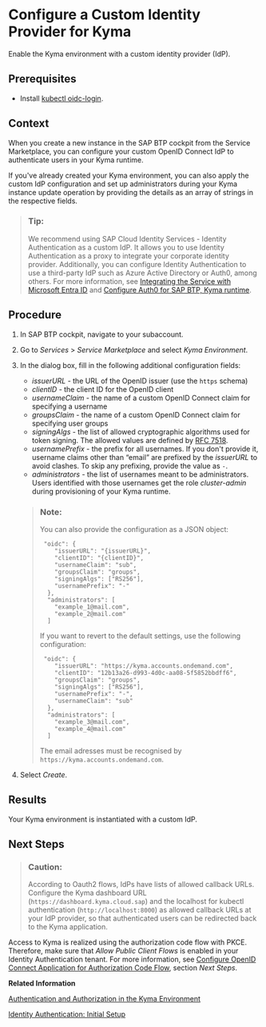 <!-- loio67bcc6e2d4d749659faf3ede1853f19e -->

# Configure a Custom Identity Provider for Kyma

Enable the Kyma environment with a custom identity provider \(IdP\).



<a name="loio67bcc6e2d4d749659faf3ede1853f19e__prereq_fv1_t2l_nrb"/>

## Prerequisites

-   Install [kubectl oidc-login](https://github.com/int128/kubelogin).




## Context

When you create a new instance in the SAP BTP cockpit from the Service Marketplace, you can configure your custom OpenID Connect IdP to authenticate users in your Kyma runtime.

If you've already created your Kyma environment, you can also apply the custom IdP configuration and set up administrators during your Kyma instance update operation by providing the details as an array of strings in the respective fields.

> ### Tip:  
> We recommend using SAP Cloud Identity Services - Identity Authentication as a custom IdP. It allows you to use Identity Authentication as a proxy to integrate your corporate identity provider. Additionally, you can configure Identity Authentication to use a third-party IdP such as Azure Active Directory or Auth0, among others. For more information, see [Integrating the Service with Microsoft Entra ID](https://help.sap.com/docs/identity-authentication/identity-authentication/integrating-service-with-microsoft-azure-ad?version=Cloud) and [Configure Auth0 for SAP BTP, Kyma runtime](https://github.com/SAP-samples/kyma-runtime-extension-samples/tree/main/kyma-access-auth0-as-idp).



## Procedure

1.  In SAP BTP cockpit, navigate to your subaccount.

2.  Go to *Services* \> *Service Marketplace* and select *Kyma Environment*.

3.  In the dialog box, fill in the following additional configuration fields:

    -   *issuerURL* - the URL of the OpenID issuer \(use the `https` schema\)
    -   *clientID* - the client ID for the OpenID client
    -   *usernameClaim* - the name of a custom OpenID Connect claim for specifying a username
    -   *groupsClaim* - the name of a custom OpenID Connect claim for specifying user groups
    -   *signingAlgs* - the list of allowed cryptographic algorithms used for token signing. The allowed values are defined by [RFC 7518](https://tools.ietf.org/html/rfc7518#section-3.1).
    -   *usernamePrefix* - the prefix for all usernames. If you don't provide it, username claims other than “email” are prefixed by the *issuerURL* to avoid clashes. To skip any prefixing, provide the value as `-`.
    -   *administrators* - the list of usernames meant to be administrators. Users identified with those usernames get the role *cluster-admin* during provisioning of your Kyma runtime.

    > ### Note:  
    > You can also provide the configuration as a JSON object:
    > 
    > ```
    >  "oidc": {
    >     "issuerURL": "{issuerURL}",
    >     "clientID": "{clientID}",
    >     "usernameClaim": "sub",
    >     "groupsClaim": "groups",
    >     "signingAlgs": ["RS256"],
    >     "usernamePrefix": "-"
    >   },
    >   "administrators": [
    >     "example_1@mail.com",
    >     "example_2@mail.com"
    >   ]
    > ```
    > 
    > If you want to revert to the default settings, use the following configuration:
    > 
    > ```
    >  "oidc": {
    >     "issuerURL": "https://kyma.accounts.ondemand.com",
    >     "clientID": "12b13a26-d993-4d0c-aa08-5f5852bbdff6",
    >     "groupsClaim": "groups",
    >     "signingAlgs": ["RS256"],
    >     "usernamePrefix": "-",
    >     "usernameClaim": "sub"
    >   },	
    >   "administrators": [
    >     "example_3@mail.com",
    >     "example_4@mail.com"
    >   ]
    > ```
    > 
    > The email adresses must be recognised by `https://kyma.accounts.ondemand.com`.

4.  Select *Create*.




<a name="loio67bcc6e2d4d749659faf3ede1853f19e__result_qzy_nsz_1pb"/>

## Results

Your Kyma environment is instantiated with a custom IdP.



<a name="loio67bcc6e2d4d749659faf3ede1853f19e__postreq_xjt_s3x_stb"/>

## Next Steps

> ### Caution:  
> According to Oauth2 flows, IdPs have lists of allowed callback URLs. Configure the Kyma dashboard URL \(`https://dashboard.kyma.cloud.sap`\) and the localhost for kubectl authentication \(`http://localhost:8000`\) as allowed callback URLs at your IdP provider, so that authenticated users can be redirected back to the Kyma application.

Access to Kyma is realized using the authorization code flow with PKCE. Therefore, make sure that *Allow Public Client Flows* is enabled in your Identity Authentication tenant. For more information, see [Configure OpenID Connect Application for Authorization Code Flow](https://help.sap.com/docs/IDENTITY_AUTHENTICATION/6d6d63354d1242d185ab4830fc04feb1/4a9425465cbb4a7aa7c3d86c9cabca51.html?locale=en-US&version=Cloud#next-steps), section *Next Steps*.

**Related Information**  


[Authentication and Authorization in the Kyma Environment](authentication-and-authorization-in-the-kyma-environment-85200d8.md "To authenticate in the Kyma environment, you can either use the default identity provider or set up a custom identity provider.")

[Identity Authentication: Initial Setup](https://help.sap.com/viewer/6d6d63354d1242d185ab4830fc04feb1/LATEST/en-US/31af7da133874e199a7df1d42905241b.html)

